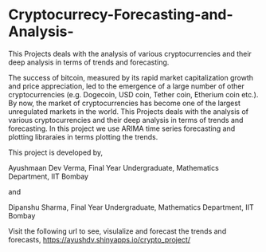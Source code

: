 # Cryptocurrecy-Forecasting-and-Analysis-
This Projects deals with the analysis of various cryptocurrencies and their deep analysis in terms of trends and forecasting. 

The success of bitcoin, measured by its rapid market capitalization growth and price appreciation, led to the emergence of a large number of other cryptocurrencies (e.g. Dogecoin, USD coin, Tether coin, Etherium coin etc.). By now, the market of cryptocurrencies has become one of the largest unregulated markets in the world. This Projects deals with the analysis of various cryptocurrencies and their deep analysis in terms of trends and forecasting. In this project we use ARIMA time series forecasting and plotting libraraies in terms plotting the trends. 

This project is developed by, 

Ayushmaan Dev Verma,
Final Year Undergraduate,
Mathematics Department, IIT Bombay 

and 

Dipanshu Sharma,
Final Year Undergraduate,
Mathematics Department, IIT Bombay 



Visit the following url to see, visulalize and forecast the trends and forecasts, https://ayushdv.shinyapps.io/crypto_project/
